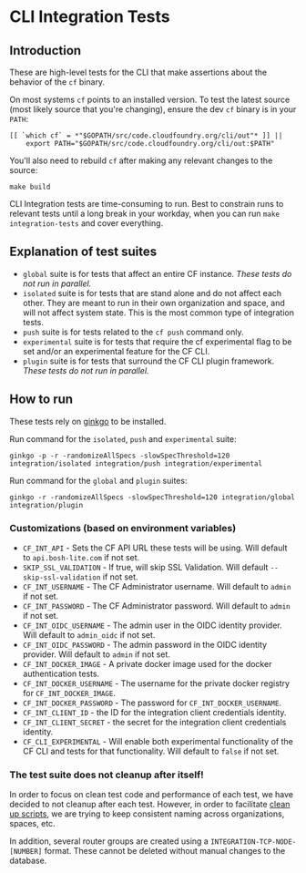 # CLI Integration Tests

## Introduction

These are high-level tests for the CLI that make assertions about the behavior of the `cf` binary.

On most systems `cf` points to an installed version. To test the latest source (most likely source that you're changing), ensure the dev `cf` binary is in your `PATH`:

```
[[ `which cf` = *"$GOPATH/src/code.cloudfoundry.org/cli/out"* ]] || 
    export PATH="$GOPATH/src/code.cloudfoundry.org/cli/out:$PATH"
```

You'll also need to rebuild `cf` after making any relevant changes to the source:

```
make build
```

CLI Integration tests are time-consuming to run. Best to constrain runs to relevant tests until a long break in your workday, when you can run `make integration-tests` and cover everything.

## Explanation of test suites
- `global` suite is for tests that affect an entire CF instance. *These tests do not run in parallel.*
- `isolated` suite is for tests that are stand alone and do not affect each other. They are meant to run in their own organization and space, and will not affect system state. This is the most common type of integration tests.
- `push` suite is for tests related to the `cf push` command only.
- `experimental` suite is for tests that require the cf experimental flag to be set and/or an experimental feature for the CF CLI.
- `plugin` suite is for tests that surround the CF CLI plugin framework. *These tests do not run in parallel.*

## How to run
These tests rely on [ginkgo](https://github.com/onsi/ginkgo) to be installed.

Run command for the `isolated`, `push` and `experimental` suite:
```
ginkgo -p -r -randomizeAllSpecs -slowSpecThreshold=120 integration/isolated integration/push integration/experimental
```

Run command for the `global` and `plugin` suites:
```
ginkgo -r -randomizeAllSpecs -slowSpecThreshold=120 integration/global integration/plugin
```

### Customizations (based on environment variables)

- `CF_INT_API` - Sets the CF API URL these tests will be using. Will default to `api.bosh-lite.com` if not set.
- `SKIP_SSL_VALIDATION` - If true, will skip SSL Validation. Will default `--skip-ssl-validation` if not set.
- `CF_INT_USERNAME` - The CF Administrator username. Will default to `admin` if not set.
- `CF_INT_PASSWORD` - The CF Administrator password. Will default to `admin` if not set.
- `CF_INT_OIDC_USERNAME` - The admin user in the OIDC identity provider. Will default to `admin_oidc` if not set.
- `CF_INT_OIDC_PASSWORD` - The admin password in the OIDC identity provider. Will default to `admin` if not set.
- `CF_INT_DOCKER_IMAGE` - A private docker image used for the docker authentication tests.
- `CF_INT_DOCKER_USERNAME` - The username for the private docker registry for `CF_INT_DOCKER_IMAGE`.
- `CF_INT_DOCKER_PASSWORD` - The password for `CF_INT_DOCKER_USERNAME`.
- `CF_INT_CLIENT_ID` - the ID for the integration client credentials identity.
- `CF_INT_CLIENT_SECRET` - the secret for the integration client credentials identity.
- `CF_CLI_EXPERIMENTAL` - Will enable both experimental functionality of the CF CLI and tests for that functionality. Will default to `false` if not set.

### The test suite does not cleanup after itself!
In order to focus on clean test code and performance of each test, we have decided to not cleanup after each test. However, in order to facilitate [clean up scripts](https://github.com/cloudfoundry/cli/blob/master/bin/cleanup-integration), we are trying to keep consistent naming across organizations, spaces, etc.

In addition, several router groups are created using a `INTEGRATION-TCP-NODE-[NUMBER]` format. These cannot be deleted without manual changes to the database.
